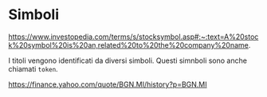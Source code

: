# Simboli
https://www.investopedia.com/terms/s/stocksymbol.asp#:~:text=A%20stock%20symbol%20is%20an,related%20to%20the%20company%20name.

I titoli vengono identificati da diversi simboli. Questi simnboli sono anche chiamati `token`.

https://finance.yahoo.com/quote/BGN.MI/history?p=BGN.MI